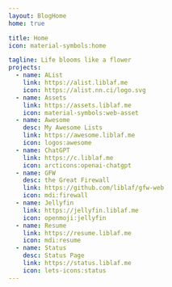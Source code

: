 ```yaml
---
layout: BlogHome
home: true

title: Home
icon: material-symbols:home

tagline: Life blooms like a flower
projects:
  - name: AList
    link: https://alist.liblaf.me
    icon: https://alist.nn.ci/logo.svg
  - name: Assets
    link: https://assets.liblaf.me
    icon: material-symbols:web-asset
  - name: Awesome
    desc: My Awesome Lists
    link: https://awesome.liblaf.me
    icon: logos:awesome
  - name: ChatGPT
    link: https://c.liblaf.me
    icon: arcticons:openai-chatgpt
  - name: GFW
    desc: the Great Firewall
    link: https://github.com/liblaf/gfw-web
    icon: mdi:firewall
  - name: Jellyfin
    link: https://jellyfin.liblaf.me
    icon: openmoji:jellyfin
  - name: Resume
    link: https://resume.liblaf.me
    icon: mdi:resume
  - name: Status
    desc: Status Page
    link: https://status.liblaf.me
    icon: lets-icons:status
---
```

